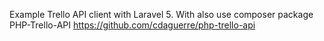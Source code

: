 Example Trello API client with Laravel 5. With also use composer package PHP-Trello-API https://github.com/cdaguerre/php-trello-api